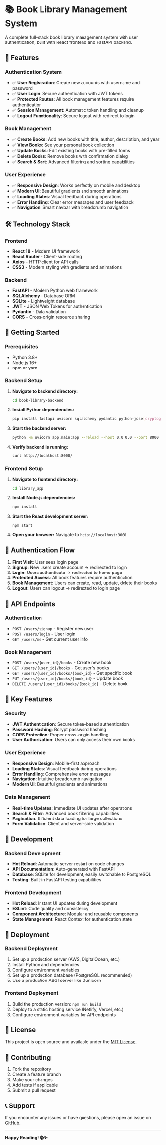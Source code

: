 # 📚 Book Library Management System

A complete full-stack book library management system with user authentication, built with React frontend and FastAPI backend.

## 🚀 Features

### Authentication System
- ✅ **User Registration**: Create new accounts with username and password
- ✅ **User Login**: Secure authentication with JWT tokens
- ✅ **Protected Routes**: All book management features require authentication
- ✅ **Session Management**: Automatic token handling and cleanup
- ✅ **Logout Functionality**: Secure logout with redirect to login

### Book Management
- ✅ **Create Books**: Add new books with title, author, description, and year
- ✅ **View Books**: See your personal book collection
- ✅ **Update Books**: Edit existing books with pre-filled forms
- ✅ **Delete Books**: Remove books with confirmation dialog
- ✅ **Search & Sort**: Advanced filtering and sorting capabilities

### User Experience
- ✅ **Responsive Design**: Works perfectly on mobile and desktop
- ✅ **Modern UI**: Beautiful gradients and smooth animations
- ✅ **Loading States**: Visual feedback during operations
- ✅ **Error Handling**: Clear error messages and user feedback
- ✅ **Navigation**: Smart navbar with breadcrumb navigation

## 🛠️ Technology Stack

### Frontend
- **React 18** - Modern UI framework
- **React Router** - Client-side routing
- **Axios** - HTTP client for API calls
- **CSS3** - Modern styling with gradients and animations

### Backend
- **FastAPI** - Modern Python web framework
- **SQLAlchemy** - Database ORM
- **SQLite** - Lightweight database
- **JWT** - JSON Web Tokens for authentication
- **Pydantic** - Data validation
- **CORS** - Cross-origin resource sharing

## 🚀 Getting Started

### Prerequisites
- Python 3.8+
- Node.js 16+
- npm or yarn

### Backend Setup

1. **Navigate to backend directory:**
   ```bash
   cd book-library-backend
   ```

2. **Install Python dependencies:**
   ```bash
   pip install fastapi uvicorn sqlalchemy pydantic python-jose[cryptography] passlib[bcrypt] python-multipart
   ```

3. **Start the backend server:**
   ```bash
   python -m uvicorn app.main:app --reload --host 0.0.0.0 --port 8000
   ```

4. **Verify backend is running:**
   ```bash
   curl http://localhost:8000/
   ```

### Frontend Setup

1. **Navigate to frontend directory:**
   ```bash
   cd library_app
   ```

2. **Install Node.js dependencies:**
   ```bash
   npm install
   ```

3. **Start the React development server:**
   ```bash
   npm start
   ```

4. **Open your browser:**
   Navigate to `http://localhost:3000`

## 🔐 Authentication Flow

1. **First Visit**: User sees login page
2. **Signup**: New users create account → redirected to login
3. **Login**: Users authenticate → redirected to home page
4. **Protected Access**: All book features require authentication
5. **Book Management**: Users can create, read, update, delete their books
6. **Logout**: Users can logout → redirected to login page

## 📡 API Endpoints

### Authentication
- `POST /users/signup` - Register new user
- `POST /users/login` - User login
- `GET /users/me` - Get current user info

### Book Management
- `POST /users/{user_id}/books` - Create new book
- `GET /users/{user_id}/books` - Get user's books
- `GET /users/{user_id}/books/{book_id}` - Get specific book
- `PUT /users/{user_id}/books/{book_id}` - Update book
- `DELETE /users/{user_id}/books/{book_id}` - Delete book

## 🎯 Key Features

### Security
- **JWT Authentication**: Secure token-based authentication
- **Password Hashing**: Bcrypt password hashing
- **CORS Protection**: Proper cross-origin handling
- **User Authorization**: Users can only access their own books

### User Experience
- **Responsive Design**: Mobile-first approach
- **Loading States**: Visual feedback during operations
- **Error Handling**: Comprehensive error messages
- **Navigation**: Intuitive breadcrumb navigation
- **Modern UI**: Beautiful gradients and animations

### Data Management
- **Real-time Updates**: Immediate UI updates after operations
- **Search & Filter**: Advanced book filtering capabilities
- **Pagination**: Efficient data loading for large collections
- **Form Validation**: Client and server-side validation

## 🔧 Development

### Backend Development
- **Hot Reload**: Automatic server restart on code changes
- **API Documentation**: Auto-generated with FastAPI
- **Database**: SQLite for development, easily switchable to PostgreSQL
- **Testing**: Built-in FastAPI testing capabilities

### Frontend Development
- **Hot Reload**: Instant UI updates during development
- **ESLint**: Code quality and consistency
- **Component Architecture**: Modular and reusable components
- **State Management**: React Context for authentication state

## 🚀 Deployment

### Backend Deployment
1. Set up a production server (AWS, DigitalOcean, etc.)
2. Install Python and dependencies
3. Configure environment variables
4. Set up a production database (PostgreSQL recommended)
5. Use a production ASGI server like Gunicorn

### Frontend Deployment
1. Build the production version: `npm run build`
2. Deploy to a static hosting service (Netlify, Vercel, etc.)
3. Configure environment variables for API endpoints

## 📝 License

This project is open source and available under the [MIT License](LICENSE).

## 🤝 Contributing

1. Fork the repository
2. Create a feature branch
3. Make your changes
4. Add tests if applicable
5. Submit a pull request

## 📞 Support

If you encounter any issues or have questions, please open an issue on GitHub.

---

**Happy Reading! 📚✨**
